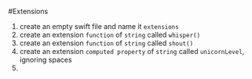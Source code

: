 #Extensions 

1. create an empty swift file and name it ```extensions```
2. create an extension ```function``` of ```string``` called ```whisper()```
3. create an extension ```function``` of ```string``` called ```shout()```
4. create an extension ```computed property``` of ```string``` called ```unicornLevel```, ignoring spaces
5. 
